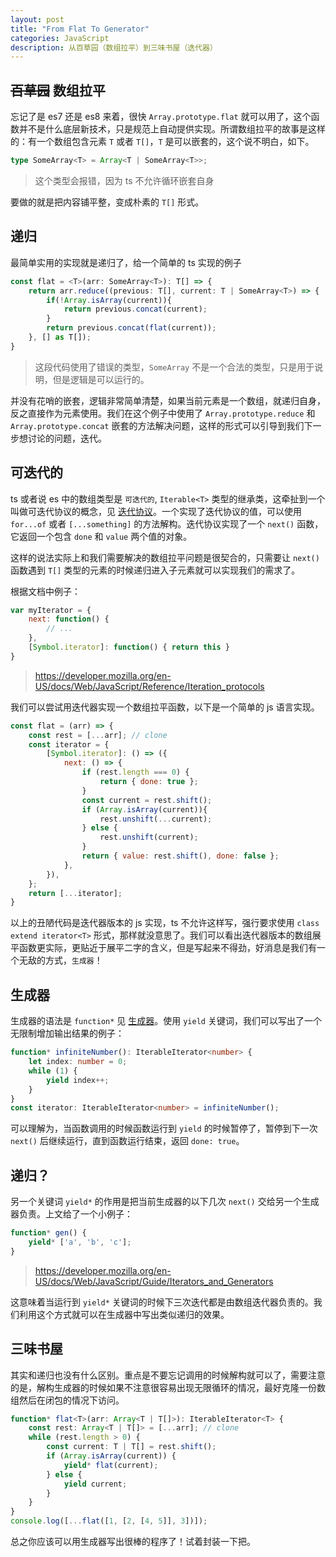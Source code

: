 ```yaml
---
layout: post
title: "From Flat To Generator"
categories: JavaScript
description: 从百草园（数组拉平）到三味书屋（迭代器）
---
```


## <del>百草园</del> 数组拉平

忘记了是 es7 还是 es8 来着，很快 `Array.prototype.flat` 就可以用了，这个函数并不是什么底层新技术，只是规范上自动提供实现。所谓数组拉平的故事是这样的：有一个数组包含元素 `T` 或者 `T[]`，`T` 是可以嵌套的，这个说不明白，如下。

```ts
type SomeArray<T> = Array<T | SomeArray<T>>;
```

> 这个类型会报错，因为 ts 不允许循环嵌套自身

要做的就是把内容铺平整，变成朴素的 `T[]` 形式。

## 递归

最简单实用的实现就是递归了，给一个简单的 ts 实现的例子

```ts
const flat = <T>(arr: SomeArray<T>): T[] => {
    return arr.reduce((previous: T[], current: T | SomeArray<T>) => {
        if(!Array.isArray(current)){
            return previous.concat(current);
        }
        return previous.concat(flat(current));
    }, [] as T[]);
}
```

> 这段代码使用了错误的类型，`SomeArray` 不是一个合法的类型，只是用于说明，但是逻辑是可以运行的。

并没有花哨的嵌套，逻辑非常简单清楚，如果当前元素是一个数组，就递归自身，反之直接作为元素使用。我们在这个例子中使用了 `Array.prototype.reduce` 和 `Array.prototype.concat` 嵌套的方法解决问题，这样的形式可以引导到我们下一步想讨论的问题，迭代。

## 可迭代的

ts 或者说 es 中的数组类型是 `可迭代的`, `Iterable<T>` 类型的继承类，这牵扯到一个叫做可迭代协议的概念，见 [迭代协议](https://developer.mozilla.org/en-US/docs/Web/JavaScript/Reference/Iteration_protocols)。一个实现了迭代协议的值，可以使用 `for...of` 或者 `[...something]` 的方法解构。迭代协议实现了一个 `next()` 函数，它返回一个包含 `done` 和 `value` 两个值的对象。

这样的说法实际上和我们需要解决的数组拉平问题是很契合的，只需要让 `next()` 函数遇到 `T[]` 类型的元素的时候递归进入子元素就可以实现我们的需求了。

根据文档中例子：

```js
var myIterator = {
    next: function() {
        // ...
    },
    [Symbol.iterator]: function() { return this }
}
```

> https://developer.mozilla.org/en-US/docs/Web/JavaScript/Reference/Iteration_protocols

我们可以尝试用迭代器实现一个数组拉平函数，以下是一个简单的 js 语言实现。

```js
const flat = (arr) => {
    const rest = [...arr]; // clone
    const iterator = {
        [Symbol.iterator]: () => ({
            next: () => {
                if (rest.length === 0) {
                    return { done: true };
                }
                const current = rest.shift();
                if (Array.isArray(current)){
                    rest.unshift(...current);
                } else {
                    rest.unshift(current);
                }
                return { value: rest.shift(), done: false };
            },
        }),
    };
    return [...iterator];
}
```

以上的丑陋代码是迭代器版本的 js 实现，ts 不允许这样写，强行要求使用 `class extend iterator<T>` 形式，那样就没意思了。我们可以看出迭代器版本的数组展平函数更实际，更贴近于展平二字的含义，但是写起来不得劲，好消息是我们有一个无敌的方式，`生成器`！

## 生成器

生成器的语法是 `function*` 见 [生成器](https://developer.mozilla.org/en-US/docs/Web/JavaScript/Guide/Iterators_and_Generators)。使用 `yield` 关键词，我们可以写出了一个无限制增加输出结果的例子：

```ts
function* infiniteNumber(): IterableIterator<number> {
    let index: number = 0;
    while (1) {
        yield index++;
    }
}
const iterator: IterableIterator<number> = infiniteNumber();
```

可以理解为，当函数调用的时候函数运行到 `yield` 的时候暂停了，暂停到下一次 `next()` 后继续运行，直到函数运行结束，返回 `done: true`。

## 递归？

另一个关键词 `yield*` 的作用是把当前生成器的以下几次 `next()` 交给另一个生成器负责。上文给了一个小例子：

```js
function* gen() {
    yield* ['a', 'b', 'c'];
}
```

> https://developer.mozilla.org/en-US/docs/Web/JavaScript/Guide/Iterators_and_Generators

这意味着当运行到 `yield*` 关键词的时候下三次迭代都是由数组迭代器负责的。我们利用这个方式就可以在生成器中写出类似递归的效果。

## 三味书屋

其实和递归也没有什么区别。重点是不要忘记调用的时候解构就可以了，需要注意的是，解构生成器的时候如果不注意很容易出现无限循环的情况，最好克隆一份数组然后在闭包的情况下访问。

```ts
function* flat<T>(arr: Array<T | T[]>): IterableIterator<T> {
    const rest: Array<T | T[]> = [...arr]; // clone
    while (rest.length > 0) {
        const current: T | T[] = rest.shift();
        if (Array.isArray(current)) {
            yield* flat(current);
        } else {
            yield current;
        }
    }
}
console.log([...flat([1, [2, [4, 5]], 3])]);
```

总之你应该可以用生成器写出很棒的程序了！试着封装一下把。
